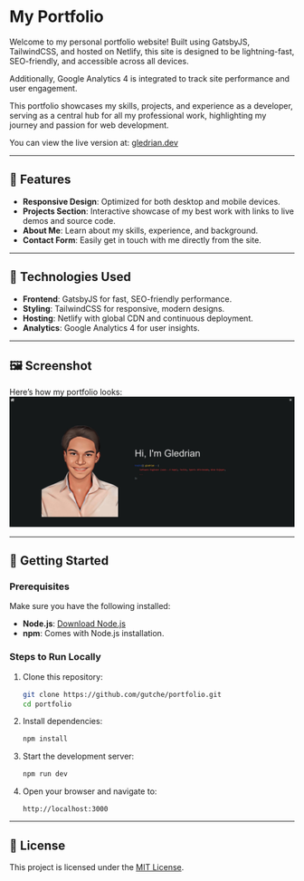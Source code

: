 # My Portfolio

Welcome to my personal portfolio website! Built using GatsbyJS, TailwindCSS, and hosted on Netlify, this site is designed to be lightning-fast, SEO-friendly, and accessible across all devices.

Additionally, Google Analytics 4 is integrated to track site performance and user engagement.

This portfolio showcases my skills, projects, and experience as a developer, serving as a central hub for all my professional work, highlighting my journey and passion for web development.

You can view the live version at: [gledrian.dev](https://gledrian.dev)

---

## 🌟 Features

- **Responsive Design**: Optimized for both desktop and mobile devices.
- **Projects Section**: Interactive showcase of my best work with links to live demos and source code.
- **About Me**: Learn about my skills, experience, and background.
- **Contact Form**: Easily get in touch with me directly from the site.

---

## 🔧 Technologies Used

- **Frontend**: GatsbyJS for fast, SEO-friendly performance.
- **Styling**: TailwindCSS for responsive, modern designs.
- **Hosting**: Netlify with global CDN and continuous deployment.
- **Analytics**: Google Analytics 4 for user insights.

---

## 🖼️ Screenshot

Here’s how my portfolio looks:  
![Portfolio Screenshot](src/images/projects/portfolio.png)

---

## 🚀 Getting Started

### Prerequisites

Make sure you have the following installed:

- **Node.js**: [Download Node.js](https://nodejs.org/)
- **npm**: Comes with Node.js installation.

### Steps to Run Locally

1. Clone this repository:

   ```bash
   git clone https://github.com/gutche/portfolio.git
   cd portfolio
   ```

2. Install dependencies:

   ```bash
   npm install
   ```

3. Start the development server:

   ```bash
   npm run dev
   ```

4. Open your browser and navigate to:
   ```
   http://localhost:3000
   ```

---

## 📝 License

This project is licensed under the [MIT License](./LICENSE).
